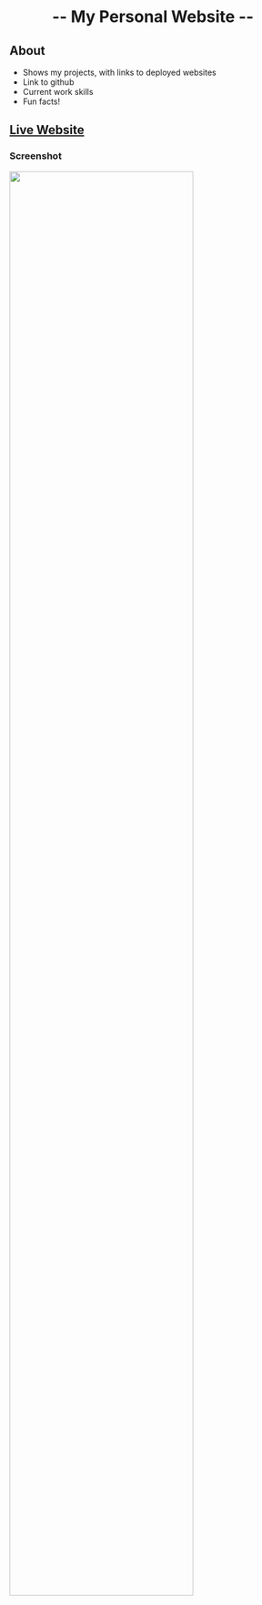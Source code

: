 
**<h1 align="center">-- My Personal Website -- </h1>**


## About 
* Shows my projects, with links to deployed websites
* Link to github
* Current work skills
* Fun facts!



## [Live Website](https://pacificplumeria.github.io/LauraWorboys/)





### Screenshot
<img src="https://res.cloudinary.com/devjzx2qq/image/upload/v1608070078/screencapture-localhost-3000-2020-12-15-14_03_26_wdgi5i.png" width="80%">
